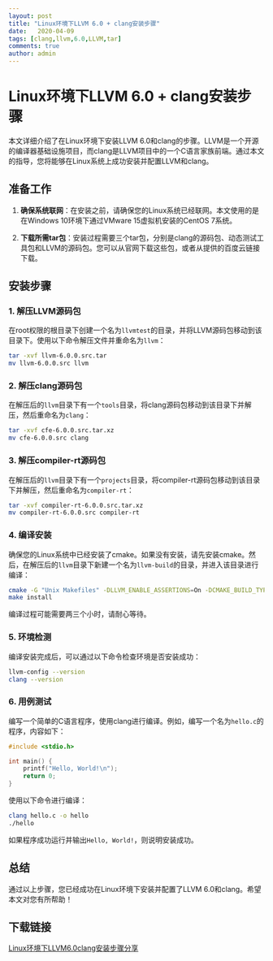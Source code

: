 ```yaml
---
layout: post
title: "Linux环境下LLVM 6.0 + clang安装步骤"
date:   2020-04-09
tags: [clang,llvm,6.0,LLVM,tar]
comments: true
author: admin
---
```

# Linux环境下LLVM 6.0 + clang安装步骤

本文详细介绍了在Linux环境下安装LLVM 6.0和clang的步骤。LLVM是一个开源的编译器基础设施项目，而clang是LLVM项目中的一个C语言家族前端。通过本文的指导，您将能够在Linux系统上成功安装并配置LLVM和clang。

## 准备工作

1. **确保系统联网**：在安装之前，请确保您的Linux系统已经联网。本文使用的是在Windows 10环境下通过VMware 15虚拟机安装的CentOS 7系统。

2. **下载所需tar包**：安装过程需要三个tar包，分别是clang的源码包、动态测试工具包和LLVM的源码包。您可以从官网下载这些包，或者从提供的百度云链接下载。

## 安装步骤

### 1. 解压LLVM源码包

在root权限的根目录下创建一个名为`llvmtest`的目录，并将LLVM源码包移动到该目录下。使用以下命令解压文件并重命名为`llvm`：

```bash
tar -xvf llvm-6.0.0.src.tar
mv llvm-6.0.0.src llvm
```

### 2. 解压clang源码包

在解压后的`llvm`目录下有一个`tools`目录，将clang源码包移动到该目录下并解压，然后重命名为`clang`：

```bash
tar -xvf cfe-6.0.0.src.tar.xz
mv cfe-6.0.0.src clang
```

### 3. 解压compiler-rt源码包

在解压后的`llvm`目录下有一个`projects`目录，将compiler-rt源码包移动到该目录下并解压，然后重命名为`compiler-rt`：

```bash
tar -xvf compiler-rt-6.0.0.src.tar.xz
mv compiler-rt-6.0.0.src compiler-rt
```

### 4. 编译安装

确保您的Linux系统中已经安装了cmake。如果没有安装，请先安装cmake。然后，在解压后的`llvm`目录下新建一个名为`llvm-build`的目录，并进入该目录进行编译：

```bash
cmake -G "Unix Makefiles" -DLLVM_ENABLE_ASSERTIONS=On -DCMAKE_BUILD_TYPE=Release ../llvm
make install
```

编译过程可能需要两三个小时，请耐心等待。

### 5. 环境检测

编译安装完成后，可以通过以下命令检查环境是否安装成功：

```bash
llvm-config --version
clang --version
```

### 6. 用例测试

编写一个简单的C语言程序，使用clang进行编译。例如，编写一个名为`hello.c`的程序，内容如下：

```c
#include <stdio.h>

int main() {
    printf("Hello, World!\n");
    return 0;
}
```

使用以下命令进行编译：

```bash
clang hello.c -o hello
./hello
```

如果程序成功运行并输出`Hello, World!`，则说明安装成功。

## 总结

通过以上步骤，您已经成功在Linux环境下安装并配置了LLVM 6.0和clang。希望本文对您有所帮助！

## 下载链接

[Linux环境下LLVM6.0clang安装步骤分享](https://pan.quark.cn/s/ff1d595ae962)